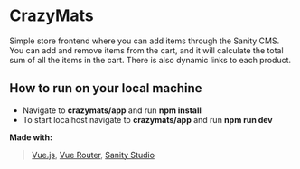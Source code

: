 # CrazyMats
Simple store frontend where you can add items through the Sanity CMS. You can add and remove items from the cart, and it will calculate the total sum of all the items in the cart. There is also dynamic links to each product.


## How to run on your local machine
- Navigate to **crazymats/app** and run **npm install**
- To start localhost navigate to **crazymats/app** and run **npm run dev**

**Made with:**
> 
> [Vue.js](https://vuejs.org/), [Vue Router](https://router.vuejs.org/), [Sanity Studio](https://www.sanity.io/)
>
